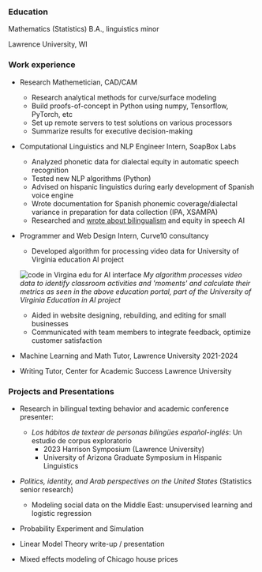 
### Education
Mathematics (Statistics) B.A., linguistics minor

Lawrence University, WI

### Work experience
  
- Research Mathemetician, CAD/CAM
  - Research analytical methods for curve/surface modeling
  - Build proofs-of-concept in Python using numpy, Tensorflow, PyTorch, etc
  - Set up remote servers to test solutions on various processors
  - Summarize results for executive decision-making

- Computational Linguistics and NLP Engineer Intern, SoapBox Labs
  - Analyzed phonetic data for dialectal equity in automatic speech recognition
  - Tested new NLP algorithms (Python)
  - Advised on hispanic linguistics during early development of Spanish voice engine
  - Wrote documentation for Spanish phonemic coverage/dialectal variance in preparation for data collection (IPA, XSAMPA)
  - Researched and [wrote about bilingualism](https://www.soapboxlabs.com/blog/spanish-voice-engine-bilingual-speech-tech/) and equity in speech AI

- Programmer and Web Design Intern, Curve10 consultancy
  - Developed algorithm for processing video data for University of Virginia education AI project
  
  ![code in Virgina edu for AI interface](/portfolio/images/VAcode.png)
  *My algorithm processes video data to identify classroom activities and 'moments' and calculate their metrics as seen in the above education portal, part of the University of Virginia Education in AI project* 
  - Aided in website designing, rebuilding, and editing for small businesses
  - Communicated with team members to integrate feedback, optimize customer satisfaction


- Machine Learning and Math Tutor, Lawrence University     2021-2024
- Writing Tutor, Center for Academic Success Lawrence University

### Projects and Presentations
- Research in bilingual texting behavior and academic conference presenter:
    - *Los hábitos de textear de personas bilingües español-inglés*: Un estudio de corpus exploratorio
       - 2023 Harrison Symposium (Lawrence University)
       - University of Arizona Graduate Symposium in Hispanic Linguistics
     
- *Politics, identity, and Arab perspectives on the United States* (Statistics senior research)
  - Modeling social data on the Middle East: unsupervised learning and logistic regression
 
- Probability Experiment and Simulation
- Linear Model Theory write-up / presentation
- Mixed effects modeling of Chicago house prices
